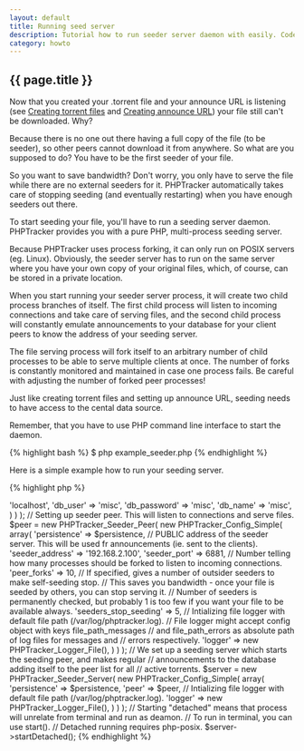 ```yaml
---
layout: default
title: Running seed server
description: Tutorial how to run seeder server daemon with easily. Code examples, description.
category: howto
---
```

## {{ page.title }} ##

Now that you created your .torrent file and your announce URL is listening (see [Creating torrent files](/creating-torrent-files.html) and [Creating announce URL](/creating-announce-url.html)) your file still can't be downloaded. Why?

Because there is no one out there having a full copy of the file (to be seeder), so other peers cannot download it from anywhere. So what are you supposed to do? You have to be the first seeder of your file.

So you want to save bandwidth? Don't worry, you only have to serve the file while there are no external seeders for it. PHPTracker automatically takes care of stopping seeding (and eventually restarting) when you have enough seeders out there.

To start seeding your file, you'll have to run a seeding server daemon. PHPTracker provides you with a pure PHP, multi-process seeding server.

Because PHPTracker uses process forking, it can only run on POSIX servers (eg. Linux). Obviously, the seeder server has to run on the same server where you have your own copy of your original files, which, of course, can be stored in a private location.

When you start running your seeder server process, it will create two child process branches of itself. The first child process will listen to incoming connections and take care of serving files, and the second child process will constantly emulate announcements to your database for your client peers to know the address of your seeding server.

The file serving process will fork itself to an arbitrary number of child processes to be able to serve multiple clients at once. The number of forks is constantly monitored and maintained in case one process fails. Be careful with adjusting the number of forked peer processes!

Just like creating torrent files and setting up announce URL, seeding needs to have access to the cental data source.

Remember, that you have to use PHP command line interface to start the daemon.

{% highlight bash %}
$ php example_seeder.php
{% endhighlight %}

Here is a simple example how to run your seeding server.

{% highlight php %}
<?php
// --------------------------------------
// This is how to start a seeding server.
// --------------------------------------

// [!] Run this file in CLI only!
// /usr/bin/php example_seeder.php

// Registering autoloader, essential to use the library.
require( dirname(__FILE__).'/lib/PHPTracker/Autoloader.php' );
PHPTracker_Autoloader::register();

// Persistense object implementing PHPTracker_Persistence_Interface.
// We use MySQL here. The object is initialized with its own config.
$persistence = new PHPTracker_Persistence_Mysql(
	new PHPTracker_Config_Simple( array(
		'db_host'       => 'localhost',
		'db_user'       => 'misc',
		'db_password'   => 'misc',
		'db_name'       => 'misc',
	) )
);

// Setting up seeder peer. This will listen to connections and serve files.
$peer = new PHPTracker_Seeder_Peer(
	new PHPTracker_Config_Simple( array(
		'persistence'           => $persistence,
		// PUBLIC address of the seeder server. This will be used fr announcements (ie. sent to the clients).
		'seeder_address'        => '192.168.2.100',
		'seeder_port'           => 6881,
		// Number telling how many processes should be forked to listen to incoming connections.
		'peer_forks'            => 10,
		// If specified, gives a number of outsider seeders to make self-seeding stop.
		// This saves you bandwidth - once your file is seeded by others, you can stop serving it.
		// Number of seeders is permanently checked, but probably 1 is too few if you want your file to be available always.
		'seeders_stop_seeding'  => 5,
		// Intializing file logger with default file path (/var/log/phptracker.log).
		// File logger might accept config object with keys file_path_messages
		// and file_path_errors as absolute path of log files for messages and
		// errors respectively.
		'logger'  => new PHPTracker_Logger_File(),
	)
) );

// We set up a seeding server which starts the seeding peer, and makes regular
// announcements to the database adding itself to the peer list for all
// active torrents.
$server = new PHPTracker_Seeder_Server(
	 new PHPTracker_Config_Simple( array(
		'persistence'           => $persistence,
		'peer'                  => $peer,
		 // Intializing file logger with default file path (/var/log/phptracker.log).
		'logger'  => new PHPTracker_Logger_File(),
	)
) );

// Starting "detached" means that process will unrelate from terminal and run as deamon.
// To run in terminal, you can use start().
// Detached running requires php-posix.
$server->startDetached();
{% endhighlight %}